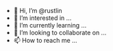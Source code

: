 - 👋 Hi, I’m @rustlin
- 👀 I’m interested in ...
- 🌱 I’m currently learning ...
- 💞️ I’m looking to collaborate on ...
- 📫 How to reach me ...

<!---
rustlin/rustlin is a ✨ special ✨ repository because its `README.md` (this file) appears on your GitHub profile.
You can click the Preview link to take a look at your changes.
--->
